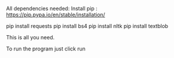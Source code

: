 All dependencies needed:
Install pip :  https://pip.pypa.io/en/stable/installation/

pip install requests
pip install bs4
pip install nltk
pip install textblob

This is all you need.

To run the program just click run
